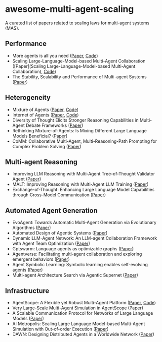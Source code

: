 # awesome-multi-agent-scaling

A curated list of papers related to scaling laws for multi-agent systems (MAS).

## Performance

* More agents is all you need ([Paper](https://arxiv.org/abs/2402.05120), [Code](https://github.com/MoreAgentsIsAllYouNeed/AgentForest))
* Scaling Large-Language-Model-based Multi-Agent Collaboration ([Paper](Scaling Large-Language-Model-based Multi-Agent Collaboration), [Code](https://github.com/OpenBMB/ChatDev))
* The Stability, Scalability and Performance of Multi-agent Systems ([Paper](https://www.researchgate.net/publication/257819038_The_Stability_Scalability_and_Performance_of_Multi-agent_Systems))

## Heterogeneity

* Mixture of Agents ([Paper](https://arxiv.org/abs/2406.04692), [Code](https://github.com/togethercomputer/moa))
* Internet of Agents ([Paper](https://www.arxiv.org/abs/2407.07061#:~:text=IoA%20represents%20a%20step%20towards,achieve%20greater%20intelligence%20and%20capabilities.), [Code](https://github.com/OpenBMB/IoA))
* Diversity of Thought Elicits Stronger Reasoning Capabilities in Multi-Agent Debate Frameworks ([Paper](https://arxiv.org/abs/2410.12853v1))
* Rethinking Mixture-of-Agents: Is Mixing Different Large Language Models Beneficial? ([Paper](https://arxiv.org/abs/2502.00674))
* CoMM: Collaborative Multi-Agent, Multi-Reasoning-Path Prompting for Complex Problem Solving ([Paper](https://arxiv.org/abs/2404.17729v1))

## Multi-agent Reasoning

* Improving LLM Reasoning with Multi-Agent Tree-of-Thought Validator Agent ([Paper](https://arxiv.org/abs/2409.11527v2))
* MALT: Improving Reasoning with Multi-Agent LLM Training ([Paper](https://huggingface.co/papers/2412.01928))
* Exchange-of-Thought: Enhancing Large Language Model Capabilities through Cross-Model Communication ([Paper](https://arxiv.org/abs/2312.01823))

## Automated Agent Generation

* EvoAgent: Towards Automatic Multi-Agent Generation via Evolutionary Algorithms ([Paper](https://arxiv.org/abs/2406.14228))
* Automated Design of Agentic Systems ([Paper](https://arxiv.org/abs/2408.08435))
* Dynamic LLM-Agent Network: An LLM-agent Collaboration Framework with Agent Team Optimization ([Paper](https://arxiv.org/abs/2310.02170))
* Gptswarm: Language agents as optimizable graphs ([Paper](https://arxiv.org/abs/2402.16823))
* Agentverse: Facilitating multi-agent collaboration and exploring emergent behaviors ([Paper](https://arxiv.org/abs/2308.10848))
* Agent Symbolic Learning: Symbolic learning enables self-evolving agents ([Paper](https://arxiv.org/pdf/2406.18532))
* Multi-agent Architecture Search via Agentic Supernet ([Paper](https://arxiv.org/abs/2502.04180))

## Infrastructure

* AgentScope: A Flexible yet Robust Multi-Agent Platform ([Paper](https://arxiv.org/abs/2402.14034), [Code](https://github.com/modelscope/agentscope))
* Very Large-Scale Multi-Agent Simulation in AgentScope ([Paper](https://arxiv.org/abs/2407.17789))
* A Scalable Communication Protocol for Networks of Large Language Models ([Paper](https://arxiv.org/abs/2410.11905))
* AI Metropolis: Scaling Large Language Model-based Multi-Agent Simulation with Out-of-order Execution ([Paper](https://arxiv.org/abs/2411.03519))
* DAWN: Designing Distributed Agents in a Worldwide Network ([Paper](https://arxiv.org/abs/2410.22339))
